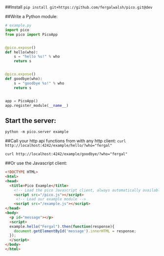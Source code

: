 ##Install
`pip install git+https://github.com/fergalwalsh/pico.git@dev`


##Write a Python module:
```python
# example.py
import pico
from pico import PicoApp


@pico.expose()
def hello(who):
    s = "hello %s!" % who
    return s


@pico.expose()
def goodbye(who):
    s = "goodbye %s!" % who
    return s


app = PicoApp()
app.register_module(__name__)

```

## Start the server:
`python -m pico.server example`


##Call your http api functions from with any http client:
`curl http://localhost:4242/example/hello/?who="fergal"`

`curl http://localhost:4242/example/goodbye/?who="fergal"`


##Or use the Javascript client:

```html
<!DOCTYPE HTML>
<html>
<head>
  <title>Pico Example</title>
    <!-- Load the pico Javascript client, always automatically available at /pico.js -->
    <script src="/pico.js"></script>
     <!-- Load our example module -->
    <script src="/example.js"></script>
</head>
<body>
  <p id="message"></p>
  <script>
  example.hello("Fergal").then(function(response){
    document.getElementById('message').innerHTML = response;  
  });
  </script>
</body>
</html>

```

